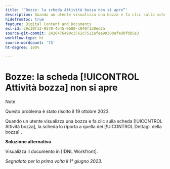 ```yaml
---
title: '“Bozze: la scheda Attività bozza non si apre”'
description: Quando un utente visualizza una bozza e fa clic sulla scheda [!UICONTROL Attività bozza], la scheda lo riporta a quella dei [!UICONTROL Dettagli della bozza] .
hidefromtoc: true
feature: Digital Content and Documents
exl-id: 39c30f12-9170-4545-9b80-c040f138ed2a
source-git-commit: 2426476490c3762c7511afee99380afa0bfd85e3
workflow-type: ht
source-wordcount: '75'
ht-degree: 100%

---
```


# Bozze: la scheda [!UICONTROL Attività bozza] non si apre

>[!NOTE]
>
>Questo problema è stato risolto il 19 ottobre 2023.

Quando un utente visualizza una bozza e fa clic sulla scheda [!UICONTROL Attività bozza], la scheda lo riporta a quella dei [!UICONTROL Dettagli della bozza] .

**Soluzione alternativa**

Visualizza il documento in [!DNL Workfront].

_Segnalato per la prima volta il 1° giugno 2023._
